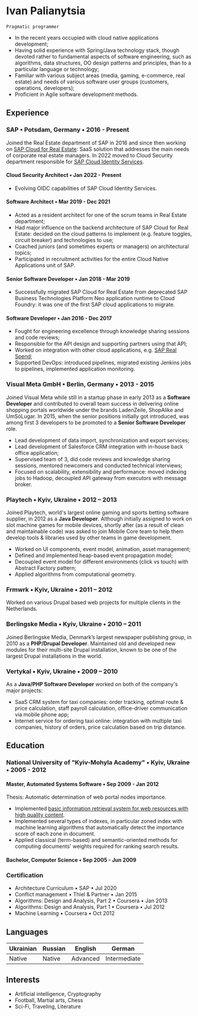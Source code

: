 # Ivan Palianytsia 
`Pragmatic programmer`

- In the recent years occupied with cloud native applications development;
- Having solid experience with Spring/Java technology stack, though devoted rather to fundamental aspects of software 
engineering, such as algorithms, data structures, OO design patterns and principles, than to a particular language or 
technology;
- Familiar with various subject areas (media, gaming, e-commerce, real estate) and needs of various software user groups 
(customers, operations, developers);
- Proficient in Agile software development methods.

## Experience

### SAP • Potsdam, Germany • 2016 - Present
Joined the Real Estate department of SAP in 2016 and since then working on 
[SAP Cloud for Real Estate](https://www.sap.com/products/real-estate-facilities-mgmt-cloud.html): SaaS solution that 
addresses the main needs of corporate real estate managers. In 2022 moved to Cloud Security department responsible for 
[SAP Cloud Identity Services](https://help.sap.com/docs/IDENTITY_AUTHENTICATION).

#### Cloud Security Architect • Jan 2022 - Present
- Evolving OIDC capabilities of SAP Cloud Identity Services.

#### Software Architect • Mar 2019 - Dec 2021
- Acted as a resident architect for one of the scrum teams in Real Estate department;
- Had major influence on the backend architecture of SAP Cloud for Real Estate: decided on the cloud patterns to 
implement (e.g. feature toggles, circuit breaker) and technologies to use;
- Coached juniors (and sometimes experts or managers) on architectural topics;
- Participated in recruitment activities for the entire Cloud Native Applications unit of SAP.

#### Senior Software Developer • Jan 2018 - Mar 2019
- Successfully migrated SAP Cloud for Real Estate from deprecated SAP Business Technologies Platform Neo application runtime to 
Cloud Foundry: it was one of the first SAP cloud applications to migrate.

#### Software Developer • Jan 2016 - Dec 2017
- Fought for engineering excellence through knowledge sharing sessions and code reviews;
- Responsible for the API design and supporting partners using that API;
- Worked on integration with other cloud applications, e.g. [SAP Real Spend](https://www.sap.com/germany/products/real-time-budget-spend.html);
- Supported DevOps: introduced pipelines, migrated existing Jenkins jobs to pipelines, implemented application monitoring.

### Visual Meta GmbH • Berlin, Germany • 2013 - 2015
Joined Visual Meta while still in a startup phase in early 2013 as a __Software Developer__ and contributed to overall
team success in delivering online shopping portals worldwide under the brands LadenZeile, ShopAlike and UmSóLugar. 
In 2015, when the senior positions initially got introduced, was among first 3 developers to be promoted to a 
__Senior Software Developer__ role.

- Lead development of data import, synchronization and export services;
- Lead development of Salesforce CRM integration with in-house back office application;
- Supervised team of 3, did code reviews and knowledge sharing sessions, mentored newcomers and conducted technical 
interviews;
- Focused on scalability, extensibility and performance: moved indexing jobs to Hadoop, decoupled API gateway from 
executors with message broker.

### Playtech • Kyiv, Ukraine • 2012 – 2013 
Joined Playtech, world's largest online gaming and sports betting software supplier, in 2012 as a __Java Developer__.
Although initially assigned to work on slot machine games for mobile devices, shortly after (as a result of clean and 
maintainable code) was asked to join Mobile Core team to help them develop tools & libraries used by other teams in 
game development.

- Worked on UI components, event model, animation, asset management;
- Defined and implemented heap-based event propagation model;
- Decoupled event model for different environments (click vs touch) with Abstract Factory pattern;
- Applied algorithms from computational geometry.

### Frmwrk • Kyiv, Ukraine • 2011 – 2012
Worked on various Drupal based web projects for multiple clients in the Netherlands.

### Berlingske Media • Kyiv, Ukraine • 2010 – 2011
Joined Berlingske Media, Denmark’s largest newspaper publishing group, in 2010 as a __PHP/Drupal Developer__.
Maintained old and developed new modules for their multi-site Drupal installation, known to be one of the largest 
Drupal installations in the world.

### Vertykal • Kyiv, Ukraine • 2009 – 2010
As a __Java/PHP Software Developer__ worked on both of the company's major projects:
- SaaS CRM system for taxi companies: order tracking, optimal route & price calculation, staff payroll calculation, 
office-driver communication via mobile phone app;
- Internet service for ordering taxi online: integration with multiple taxi companies, history of orders, price 
calculation based on trip distance.

## Education

###  National University of "Kyiv-Mohyla Academy" •  Kyiv, Ukraine •  2005 - 2012

#### Master, Automated Systems Software • Sep 2009 - Jan 2012

Thesis: Automatic determination of web portal nodes importance.
- Implemented [basic information retrieval system for web resources with high quality content](https://github.com/palianytsia/information-retrieval).
- Implemented several types of indexes, in particular zoned index with machine learning algorithms that automatically 
detect the importance score of each zone in document.
- Applied classical (term-based) and semantic-oriented methods for computing documents' weights required for ranking 
search results.

#### Bachelor, Computer Science • Sep 2005 - Jun 2009

### Certification
- Architecture Curriculum • SAP • Jul 2020
- Conflict management • Thiel & Partner • Jan 2015
- Algorithms: Design and Analysis, Part 2 • Coursera • Jan 2013
- Algorithms: Design and Analysis, Part 1 • Coursera • Jul 2012
- Machine Learning • Coursera • Oct 2012

## Languages

| Ukrainian | Russian | English | German |
| --------- | ------- | ------- | ------ |
| Native | Native | Advanced | Intermediate |

## Interests	
- Artificial intelligence, Cryptography
- Football, Martial arts, Chess
- Sci-Fi, Traveling, Literature
